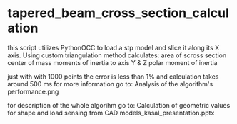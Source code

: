 # tapered_beam_cross_section_calculation
this script utilizes PythonOCC to load a stp model and slice it along its X axis. 
Using custom triangulation method calculates:
    area of scross section
    center of mass
    moments of inertia to axis Y & Z
    polar moment of inertia

just with with 1000 points the error is less than 1% and calculation takes around 500 ms for more information go to:
    Analysis of the algorithm's performance.png

for description of the whole algorihm go to:
    Calculation of geometric values for shape and load sensing from CAD models_kasal_presentation.pptx

